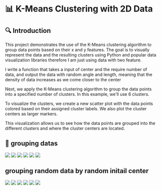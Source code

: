 # 📊 K-Means Clustering with 2D Data

## 🔍 Introduction

This project demonstrates the use of the K-Means clustering algorithm to group data points based on their x and y features. The goal is to visually represent the data and the resulting clusters using Python 
and popular data visualization libraries therefore I am just using data with two feature.


I write a function that takes a input of center and the require number of data, and output the data with random angle and length, meaning that the density of data increases as we come closer to the center

Next, we apply the K-Means clustering algorithm to group the data points into a specified number of clusters. In this example, we'll use 6 clusters.

To visualize the clusters, we create a new scatter plot with the data points colored based on their assigned cluster labels. We also plot the cluster centers as larger markers.

This visualization allows us to see how the data points are grouped into the different clusters and where the cluster centers are located.


## 🔢 grouping datas
 ![](image/controled_data_random_center1.png)
    ![](image/controled_data_random_center2.png)
    ![](image/controled_data_random_center3.png)
    ![](image/controled_data_random_center4.png)
    ![](image/controled_data_random_center5.png)
    ![](image/controled_data_random_center6.png)


    
## grouping random data by random initail center
 ![](image/random_data_random_center1.png)
    ![](image/random_data_random_center2.png)
    ![](image/random_data_random_center3.png)
    ![](image/random_data_random_center4.png)
    ![](image/random_data_random_center5.png)
    ![](image/random_data_random_center6.png)
  





  
    
